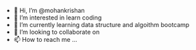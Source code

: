 - 👋 Hi, I’m @mohankrishan
- 👀 I’m interested in learn coding
- 🌱 I’m currently learning data structure and algoithm bootcamp
- 💞️ I’m looking to collaborate on 
- 📫 How to reach me ...

<!---
mohankrishan/mohankrishan is a ✨ special ✨ repository because its `README.md` (this file) appears on your GitHub profile.
You can click the Preview link to take a look at your changes.
--->
